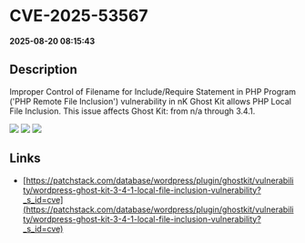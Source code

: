 # CVE-2025-53567

**2025-08-20 08:15:43**

## Description
Improper Control of Filename for Include/Require Statement in PHP Program ('PHP Remote File Inclusion') vulnerability in nK Ghost Kit allows PHP Local File Inclusion. This issue affects Ghost Kit: from n/a through 3.4.1.

![](https://img.shields.io/static/v1?label=Score&message=8.1&color=red)
![](https://img.shields.io/static/v1?label=Severity&message=HIGH&color=red)
![](https://img.shields.io/static/v1?label=CWE&message=RFI&color=green)

## Links
- [https://patchstack.com/database/wordpress/plugin/ghostkit/vulnerability/wordpress-ghost-kit-3-4-1-local-file-inclusion-vulnerability?_s_id=cve](https://patchstack.com/database/wordpress/plugin/ghostkit/vulnerability/wordpress-ghost-kit-3-4-1-local-file-inclusion-vulnerability?_s_id=cve)
